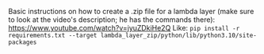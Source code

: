 Basic instructions on how to create a .zip file for a lambda layer (make sure to look at the video's description; he has the commands there):
https://www.youtube.com/watch?v=jyuZDkiHe2Q
Like: `pip install -r requirements.txt --target lambda_layer_zip/python/lib/python3.10/site-packages`

